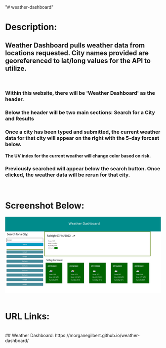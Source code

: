 "# weather-dashboard" 
# Description:
## Weather Dashboard pulls weather data from locations requested. City names provided are georeferenced to lat/long values for the API to utilize.
<br>

### Within this website, there will be 'Weather Dashboard' as the header.

### Below the header will be two main sections: Search for a City and Results
### Once a city has been typed and submitted, the current weather data for that city will appear on the right with the 5-day forcast below.
#### The UV index for the current weather will change color based on risk.
### Previously searched will appear below the search button. Once clicked, the weather data will be rerun for that city.
<br>

# Screenshot Below:
![Weather Dashboard Screenshot](./assets/images/demo.jpg "Weather Dashboard")
<br>
<br>

# URL Links:
<br>
## Weather Dashboard: https://morganegilbert.github.io/weather-dashboard/
